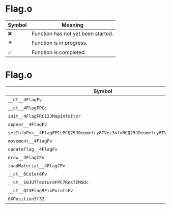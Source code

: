 # Flag.o
| Symbol | Meaning 
| ------------- | ------------- 
| :x: | Function has not yet been started. 
| :eight_pointed_black_star: | Function is in progress. 
| :white_check_mark: | Function is completed. 


# Flag.o
| Symbol | Decompiled? |
| ------------- | ------------- |
| `__dt__4FlagFv` | :x: |
| `__ct__4FlagFPCc` | :x: |
| `init__4FlagFRC12JMapInfoIter` | :x: |
| `appear__4FlagFv` | :x: |
| `setInfoPos__4FlagFPCcPCQ29JGeometry8TVec3<f>RCQ29JGeometry8TVec3<f>fffllf` | :x: |
| `movement__4FlagFv` | :x: |
| `updateFlag__4FlagFv` | :x: |
| `draw__4FlagCFv` | :x: |
| `loadMaterial__4FlagCFv` | :x: |
| `__ct__6Color8Fv` | :x: |
| `__ct__10JUTTextureFPC7ResTIMGUc` | :x: |
| `__ct__Q24Flag9FixPointsFv` | :x: |
| `GXPosition3f32` | :x: |
